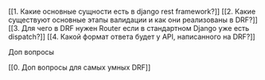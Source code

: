 
[[1. Какие основные сущности есть в django rest framework?]]
[[2. Какие существуют основные этапы валидации и как они реализованы в DRF?]]
[[3. Для чего в DRF нужен Router если в стандартном Django уже есть dispatch?]]
[[4. Какой формат ответа будет у API, написанного на DRF?]]

Доп вопросы

[[0. Доп вопросы для самых умных DRF]]